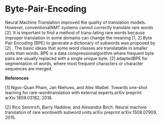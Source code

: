 # Byte-Pair-Encoding

Neural  Machine  Translation  improved  the  quality  of  translation  models.   However,  conventionalNMT systems cannot correctly translate rare words [2].  It is important to find a method of trans-lating rare words because improper translation in some domains can change the meaning [1, 2].Byte Pair Encoding (BPE) to generate a dictionary of subwords was proposed by [2] . The basic ideais that some word classes are translatable in smaller units than words.  BPE is a data compressionalgorithm where frequent byte pairs are usually replaced with a single unique byte.  [2] adaptedBPE for segmentation of words, where most frequent characters or character sequences are merged.

**References**

[1] Ngoc-Quan  Pham,  Jan  Niehues,  and  Alex  Waibel.   Towards  one-shot  learning  for  rare-wordtranslation with external experts.arXiv preprint arXiv:1809.03182, 2018.

[2]  Rico Sennrich, Barry Haddow, and Alexandra Birch.  Neural machine translation of rare wordswith subword units.arXiv preprint arXiv:1508.07909, 2015.

